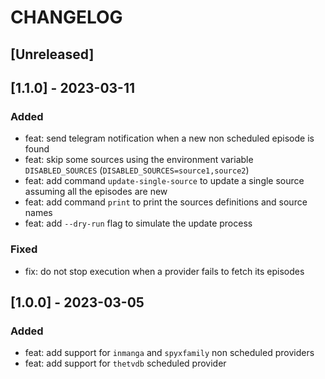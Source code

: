 # CHANGELOG

## [Unreleased]

## [1.1.0] - 2023-03-11

### Added

- feat: send telegram notification when a new non scheduled episode is found
- feat: skip some sources using the environment variable `DISABLED_SOURCES` (`DISABLED_SOURCES=source1,source2`)
- feat: add command `update-single-source` to update a single source assuming all the episodes are new
- feat: add command `print` to print the sources definitions and source names
- feat: add `--dry-run` flag to simulate the update process

### Fixed

- fix: do not stop execution when a provider fails to fetch its episodes

## [1.0.0] - 2023-03-05

### Added

- feat: add support for `inmanga` and `spyxfamily` non scheduled providers
- feat: add support for `thetvdb` scheduled provider
